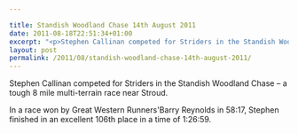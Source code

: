 ```yaml
---

title: Standish Woodland Chase 14th August 2011
date: 2011-08-18T22:51:34+01:00
excerpt: "<p>Stephen Callinan competed for Striders in the Standish Woodland Chase - a tough 8 mile multi-terrain race near Stroud.</p><p>In a race won by Great Western Runners'Barry Reynolds in 58:17, Stephen finished in an excellent 106th place in a time of 1:26:59.</p>"
layout: post
permalink: /2011/08/standish-woodland-chase-14th-august-2011/
---
```

Stephen Callinan competed for Striders in the Standish Woodland Chase &#8211; a tough 8 mile multi-terrain race near Stroud.

In a race won by Great Western Runners'Barry Reynolds in 58:17, Stephen finished in an excellent 106th place in a time of 1:26:59.
